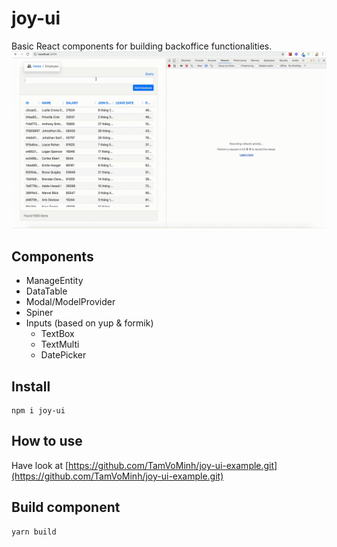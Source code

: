 # joy-ui
Basic React components for building backoffice functionalities.
![Example](/assets/joy-entity-ui.gif)

## Components
* ManageEntity
* DataTable
* Modal/ModelProvider
* Spiner
* Inputs (based on yup & formik)
    * TextBox
    * TextMulti
    * DatePicker

## Install
```shell
npm i joy-ui
```

## How to use 
Have look at [https://github.com/TamVoMinh/joy-ui-example.git](https://github.com/TamVoMinh/joy-ui-example.git)


## Build component
```shell
yarn build
```



